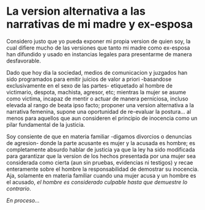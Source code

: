 # La version alternativa a las narrativas de mi madre y ex-esposa

Considero justo que yo pueda exponer mi propia version de quien soy, la cual difiere mucho de las versiones que tanto mi madre como ex-esposa han difundido y usado en instancias legales para presentarme de manera desfavorable. 

Dado que hoy dia la sociedad, medios de comunicacion y juzgados han sido programados para emitir juicios de valor a priori -basandose exclusivamente en el sexo de las partes- etiquetado al hombre de victimario, despota, machista, agresor, etc; mientras la mujer se asume como victima, incapaz de mentir o actuar de manera perniciosa, incluso elevada al rango de beata ipso facto; proponer una version alternativa a la narrativa femenina, supone una oportunidad de re-evaluar la postura... al menos para aquellos que aun consideren el principio de inocencia como un pilar fundamental de la justicia.

Soy consiente de que en materia familiar -digamos divorcios o denuncias de agresion- donde la parte acusante es mujer y la acusada es hombre; es completamente absurdo hablar de justicia ya que la ley ha sido modificada para garantizar que la version de los hechos presentada por una mujer sea considerada como cierta (aun sin pruebas, evidencias ni testigos) y recae enteramente sobre el hombre la responsabilidad de demostrar su inocencia. Aja, solamente en materia familiar cuando una mujer acusa y un hombre es el acusado, *el hombre es considerado culpable hasta que demuestre lo contrario*. 

*En proceso...*
